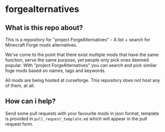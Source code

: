 # forgealternatives

## What is this repo about?
This is a repository for "project ForgeAlternatives" - A list + search for Minecraft Forge mods alternatives.

We've come to the point that there exist multiple mods that have the same function, serve the same purpose, yet people only pick ones deemed popular. With "project ForgeAlternatives" you can search and pick similar foge mods based on names, tags and keywords.

All mods are being hosted at curseforge. This repository does not host any of them, at all.

## How can i help?
Send some pull requests with your favourite mods in json format, template is provided in `pull_request_template.md` which will appear in the pull request form.
